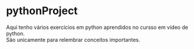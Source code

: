 # pythonProject
Aqui tenho vários exercícios em python aprendidos no cursso em vídeo de python. <br> São unicamente para relembrar conceitos importantes.
